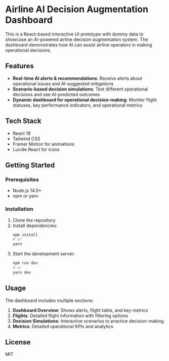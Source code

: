 # Airline AI Decision Augmentation Dashboard

This is a React-based interactive UI prototype with dummy data to showcase an AI-powered airline decision augmentation system. The dashboard demonstrates how AI can assist airline operators in making operational decisions.

## Features

- **Real-time AI alerts & recommendations**: Receive alerts about operational issues and AI-suggested mitigations
- **Scenario-based decision simulations**: Test different operational decisions and see AI-predicted outcomes
- **Dynamic dashboard for operational decision-making**: Monitor flight statuses, key performance indicators, and operational metrics

## Tech Stack

- React 19
- Tailwind CSS
- Framer Motion for animations
- Lucide React for icons

## Getting Started

### Prerequisites

- Node.js 14.0+
- npm or yarn

### Installation

1. Clone the repository
2. Install dependencies:
   ```bash
   npm install
   # or
   yarn
   ```
3. Start the development server:
   ```bash
   npm run dev
   # or
   yarn dev
   ```

## Usage

The dashboard includes multiple sections:

1. **Dashboard Overview**: Shows alerts, flight table, and key metrics
2. **Flights**: Detailed flight information with filtering options
3. **Decision Simulations**: Interactive scenarios to practice decision-making
4. **Metrics**: Detailed operational KPIs and analytics

## License

MIT
